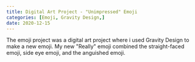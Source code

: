 ```yaml
---
title: Digital Art Project - "Unimpressed" Emoji
categories: [Emoji, Gravity Design,]
date: 2020-12-15
---
```

 
The emoji project was a digital art project where i used Gravity Design to make a new emoji. My new "Really" emoji combined the straight-faced emoji, side eye emoji, and the anguished emoji. 